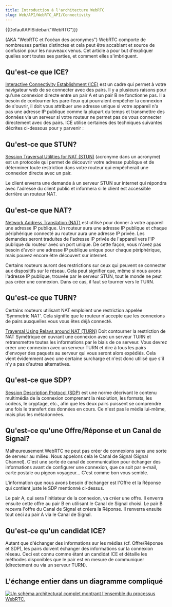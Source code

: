 ```yaml
---
title: Introduction à l'architecture WebRTC
slug: Web/API/WebRTC_API/Connectivity
---
```


{{DefaultAPISidebar("WebRTC")}}

(AKA "WebRTC et l'océan des acronymes") WebRTC comporte de nombreuses parties distinctes et cela peut être accablant et source de confusion pour les nouveaux venus. Cet article a pour but d'expliquer quelles sont toutes ses parties, et comment elles s'imbriquent.

## Qu'est-ce que ICE?

[Interactive Connectivity Establishment (ICE)](http://en.wikipedia.org/wiki/Interactive_Connectivity_Establishment) est un cadre qui permet à votre navigateur web de se connecter avec des pairs. Il y a plusieurs raisons pour qu'une connexion directe entre un pair A et un pair B ne fonctionne pas. Il a besoin de contourner les pare-feux qui pourraient empêcher la connexion de s'ouvrir, il doit vous attribuer une adresse unique si votre appareil n'a pas une adresse IP publique comme la plupart du temps et transmettre des données via un serveur si votre routeur ne permet pas de vous connecter directement avec des pairs. ICE utilise certaines des techniques suivantes décrites ci-dessous pour y parvenir :

## Qu'est-ce que STUN?

[Session Traversal Utilities for NAT (STUN)](http://fr.wikipedia.org/wiki/Simple_Traversal_of_UDP_through_NATs) (acronyme dans un acronyme) est un protocole qui permet de découvrir votre adresse publique et de déterminer toute restriction dans votre routeur qui empêcherait une connexion directe avec un pair.

Le client enverra une demande à un serveur STUN sur internet qui répondra avec l'adresse du client public et informera si le client est accessible derrière un routeur NAT.

## Qu'est-ce que NAT?

[Network Address Translation (NAT)](http://fr.wikipedia.org/wiki/Network_address_translation) est utilisé pour donner à votre appareil une adresse IP publique. Un routeur aura une adresse IP publique et chaque périphérique connecté au routeur aura une adresse IP privée. Les demandes seront traduites de l'adresse IP privée de l'appareil vers l'IP publique du routeur avec un port unique. De cette façon, vous n'avez pas besoin d'avoir une adresse IP publique unique pour chaque périphérique, mais pouvez encore être découvert sur internet.

Certains routeurs auront des restrictions sur ceux qui peuvent se connecter aux dispositifs sur le réseau. Cela peut signifier que, même si nous avons l'adresse IP publique, trouvée par le serveur STUN, tout le monde ne peut pas créer une connexion. Dans ce cas, il faut se tourner vers le TURN.

## Qu'est-ce que TURN?

Certains routeurs utilisant NAT emploient une restriction appelée 'Symmetric NAT'. Cela signifie que le routeur n'accepte que les connexions de pairs auxquelles vous vous êtes déjà connecté.

[Traversal Using Relays around NAT (TURN)](http://en.wikipedia.org/wiki/TURN) Doit contourner la restriction de NAT Symétrique en ouvrant une connexion avec un serveur TURN et retransmettre toutes les informations par le biais de ce serveur. Vous devrez créer une connexion avec un serveur TURN et dire à tous les pairs d'envoyer des paquets au serveur qui vous seront alors expédiés. Cela vient évidemment avec une certaine surcharge et n'est donc utilisé que s'il n'y a pas d'autres alternatives.

## Qu'est-ce que SDP?

[Session Description Protocol (SDP)](http://en.wikipedia.org/wiki/Session_Description_Protocol) est une norme décrivant le contenu multimédia de la connexion comprenant la résolution, les formats, les codecs, le cryptage, etc., afin que les deux pairs puissent se comprendre une fois le transfert des données en cours. Ce n'est pas le média lui-même, mais plus les métadonnées.

## Qu'est-ce qu'une Offre/Réponse et un Canal de Signal?

Malheureusement WebRTC ne peut pas créer de connexions sans une sorte de serveur au milieu. Nous appelons cela le Canal de Signal (Signal Channel). C'est une sorte de canal de communication pour échanger des informations avant de configurer une connexion, que ce soit par e-mail, carte postale ou pigeon voyageur... C'est comme bon vous semble.

L'information que nous avons besoin d'échanger est l'Offre et la Réponse qui contient juste le SDP mentionné ci-dessus.

Le pair A, qui sera l'initiateur de la connexion, va créer une offre. Il enverra ensuite cette offre au pair B en utilisant le Canal de Signal choisi. Le pair B recevra l'offre du Canal de Signal et créera la Réponse. Il renverra ensuite tout ceci au pair A via le Canal de Signal.

## Qu'est-ce qu'un candidat ICE?

Autant que d'échanger des informations sur les médias (cf. Offre/Réponse et SDP), les pairs doivent échanger des informations sur la connexion réseau. Ceci est connu comme étant un candidat ICE et détaille les méthodes disponibles que le pair est en mesure de communiquer (directement ou via un serveur TURN).

## L'échange entier dans un diagramme compliqué

[![Un schéma architectural complet montrant l'ensemble du processus WebRTC.](webrtc-complete-diagram.png)](https://hacks.mozilla.org/2013/07/webrtc-and-the-ocean-of-acronyms/)
